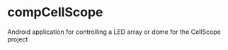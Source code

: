 compCellScope
=============

Android application for controlling a LED array or dome for the CellScope project
